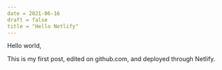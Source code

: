 ```yaml
--- 
date = 2021-06-16
draft = false 
title = "Hello Netlify"
---
```


Hello world,

This is my first post, edited on github.com, 
and deployed through Netlify.
